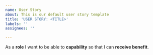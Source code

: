 ```yaml
---
name: User Story
about: This is our default user story template
title: 'USER STORY: <TITLE>'
labels: ''
assignees: ''

---
```


As a **role** I want to be able to **capability** so that I can **receive benefit**.
